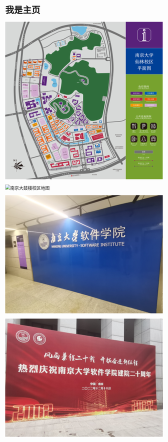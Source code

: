 # 我是主页

![南京大学仙林校区地图](images/map1.jpg)

![南京大鼓楼校区地图](images/map2.jpg)

![蒙民伟楼六楼](images/se1.jpg)

![软院院庆](images/se2.jpg)